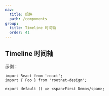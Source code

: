 ```yaml
---
nav:
  title: 组件
  path: /components
group:
  title: Timeline 时间轴
  order: 41
---
```


## Timeline 时间轴

示例：

```tsx
import React from 'react';
import { Foo } from 'rootnet-design';

export default () => <span>First Demo</span>;
```
